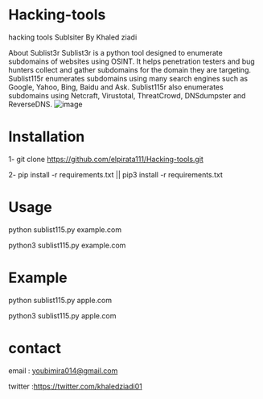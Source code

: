 # Hacking-tools
hacking tools 
Sublsiter By Khaled ziadi

About Sublist3r
Sublist3r is a python tool designed to enumerate subdomains of websites using OSINT. It helps penetration testers and bug hunters collect and gather subdomains for the domain they are targeting. Sublist115r enumerates subdomains using many search engines such as Google, Yahoo, Bing, Baidu and Ask. Sublist115r also enumerates subdomains using Netcraft, Virustotal, ThreatCrowd, DNSdumpster and ReverseDNS.
![image](https://user-images.githubusercontent.com/122525425/215326136-dfc927b9-14f8-42ca-a9ca-6333182e1211.png)

 # Installation
1-  git clone https://github.com/elpirata111/Hacking-tools.git
 
 2- pip install -r requirements.txt || pip3 install -r requirements.txt
 # Usage
 python sublist115.py example.com
	
 python3 sublist115.py example.com
 # Example 
 python sublist115.py apple.com
	
 python3 sublist115.py apple.com
 
# contact 
email : youbimira014@gmail.com

twitter :https://twitter.com/khaledziadi01
